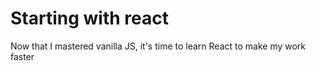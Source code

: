 # Starting with react

Now that I mastered vanilla JS, it's time to learn React to make my work faster
